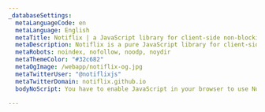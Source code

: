 ```yaml
---
_databaseSettings:
  metaLanguageCode: en
  metaLanguage: English
  metaTitle: Notiflix | a JavaScript library for client-side non-blocking notifications.
  metaDescription: Notiflix is a pure JavaScript library for client-side non-blocking notifications, popup boxes, loading indicators, and more to that makes your web projects much better.
  metaRobots: noindex, nofollow, noodp, noydir
  metaThemeColor: "#32c682"
  metaOgImage: /webapp/notiflix-og.jpg
  metaTwitterUser: "@notiflixjs"
  metaTwitterDomain: notiflix.github.io
  bodyNoScript: You have to enable JavaScript in your browser to use Notiflix.

---
```

